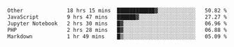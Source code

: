 <!--START_SECTION:waka-->

```txt
Other              18 hrs 15 mins  ████████████▓░░░░░░░░░░░░   50.82 %
JavaScript         9 hrs 47 mins   ██████▓░░░░░░░░░░░░░░░░░░   27.27 %
Jupyter Notebook   2 hrs 30 mins   █▓░░░░░░░░░░░░░░░░░░░░░░░   06.96 %
PHP                2 hrs 28 mins   █▓░░░░░░░░░░░░░░░░░░░░░░░   06.88 %
Markdown           1 hr 49 mins    █▒░░░░░░░░░░░░░░░░░░░░░░░   05.09 %
```

<!--END_SECTION:waka--> 
 
